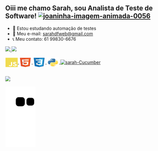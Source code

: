 ## Oiii me chamo Sarah, sou Analista de Teste de Software!   <a href="https://www.imagensanimadas.com/cat-joaninhas-567.htm"><img src="https://www.imagensanimadas.com/data/media/567/joaninha-imagem-animada-0056.gif" border="0" alt="joaninha-imagem-animada-0056" /></a>
- 🤖 Estou estudando automação de testes 
- 📧 Meu e-mail: sarahdfweb@gmail.com
- 📞 Meu contato: 61 99830-6676

<div>

  
  <a href="https://github.com/sarahdfweb">
    <img height="180em"src="https://github-readme-stats.vercel.app/api?username=sarahdfweb&show_icons=true&theme=dracula&include_all_commits=true&count_private=true"/>
    <img height="180em" src="https://github-readme-stats.vercel.app/api/top-langs/?username=sarahdfweb&layout=compact&langs_count=16&theme=dracula"/>  
  </div>

<div style="display: inline_block"><br>
  <img align="center" alt="Rafa-Js" height="30" width="40" src="https://raw.githubusercontent.com/devicons/devicon/master/icons/javascript/javascript-plain.svg">

  <img align="center" alt="sarah-HTML" height="30" width="40" src="https://raw.githubusercontent.com/devicons/devicon/master/icons/html5/html5-original.svg">
  <img align="center" alt="sarah-CSS" height="30" width="40" src="https://raw.githubusercontent.com/devicons/devicon/master/icons/css3/css3-original.svg">
  <img align="center" alt="sarah-Python" height="30" width="40" src="https://raw.githubusercontent.com/devicons/devicon/master/icons/python/python-original.svg">
  <img align="center" alt="sarah-Cucumber" height="30"width="40" src="https://cucumber.io/cucumber/media/images/logos/icons/cucumber-open-icon.svg">
 

  ##
 
  <div>
  <a href="https://www.linkedin.com/in/sarahdfweb/" target="_blank"><img src="https://img.shields.io/badge/-LinkedIn-%230077B5?style=for-the-badge&logo=linkedin&logoColor=white" target="_blank"></a>
    
  </div>
 
![Snake animation](https://github.com/sarahdfweb/sarahdfweb/blob/output/github-contribution-grid-snake.svg)
